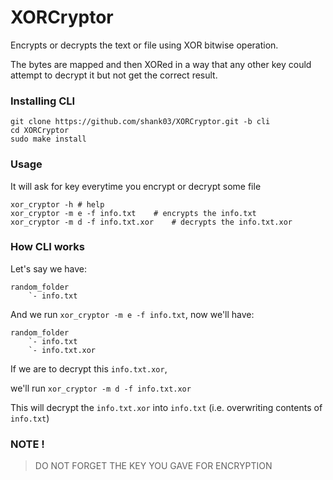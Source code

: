 # XORCryptor

Encrypts or decrypts the text or file using XOR bitwise operation.

The bytes are mapped and then XORed in a way that any other key
could attempt to decrypt it but not get the correct result.

### Installing CLI

```shell
git clone https://github.com/shank03/XORCryptor.git -b cli
cd XORCryptor
sudo make install
```

### Usage

It will ask for key everytime you encrypt or decrypt some file

```text
xor_cryptor -h # help
xor_cryptor -m e -f info.txt    # encrypts the info.txt
xor_cryptor -m d -f info.txt.xor    # decrypts the info.txt.xor
```

### How CLI works

Let's say we have:

```text
random_folder
    `- info.txt
```

And we run `xor_cryptor -m e -f info.txt`, now we'll have:

```text
random_folder
    `- info.txt
    `- info.txt.xor
```

If we are to decrypt this `info.txt.xor`,

we'll run `xor_cryptor -m d -f info.txt.xor`

This will decrypt the `info.txt.xor` into `info.txt` (i.e. overwriting contents of `info.txt`)

### NOTE !

> DO NOT FORGET THE KEY YOU GAVE FOR ENCRYPTION
